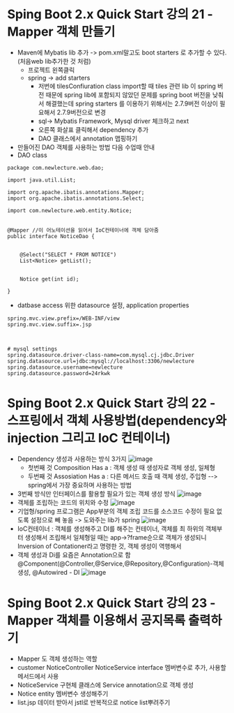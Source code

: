# Sping Boot 2.x Quick Start 강의 21 - Mapper 객체 만들기
* Maven에 Mybatis lib 추가 -> pom.xml말고도 boot starters 로 추가할 수 있다. (처음web lib추가한 것 처럼)
   * 프로젝트 왼쪽클릭
   * spring -> add starters 
      * 저번에 tilesConfiuration class import할 때 tiles 관련 lib 이 spring 버전 때문에 spring lib에 포함되지 않았던 문제를 spring boot 버전을 낮춰서 해결했는데 spring starters 를 이용하기 위해서는  2.7.9버전 이상이 필요해서 2.7.9버전으로 변경
      * sql-> Mybatis Framework, Mysql driver 체크하고 next
      * 오른쪽 화살표 클릭해서 dependency 추가
      * DAO 클래스에서 annotation 맵핑하기
* 만들어진 DAO 객체를 사용하는 방법 다음 수업때 안내
* DAO class 
```
package com.newlecture.web.dao;

import java.util.List;

import org.apache.ibatis.annotations.Mapper;
import org.apache.ibatis.annotations.Select;

import com.newlecture.web.entity.Notice;


@Mapper //이 어노테이션을 읽어서 IoC컨테이너에 객체 담아줌
public interface NoticeDao {
	
	
	@Select("SELECT * FROM NOTICE")
	List<Notice> getList();
	
	
	Notice get(int id);

}

```
* datbase access 위한 datasource 설정, application properties
```
spring.mvc.view.prefix=/WEB-INF/view
spring.mvc.view.suffix=.jsp



# mysql settings
spring.datasource.driver-class-name=com.mysql.cj.jdbc.Driver
spring.datasource.url=jdbc:mysql://localhost:3306/newlecture
spring.datasource.username=newlecture
spring.datasource.password=24rkwk

```

# Sping Boot 2.x Quick Start 강의 22 - 스프링에서 객체 사용방법(dependency와 injection 그리고 IoC 컨테이너)
* Dependency 생성과 사용하는 방식 3가지
![image](https://user-images.githubusercontent.com/40667871/226154888-eef59121-303d-4c7b-89d0-fc1c1f7c63de.png)
   * 첫번째 것 Composition Has a : 객체 생성 때 생성자로 객체 생성, 일체형
   * 두번째 것 Assosiation Has a : 다른 메서드 호출 때 객체 생성, 주입형 --> spring에서 가장 중요하며 사용하는 방법
* 3번째 방식만 인터페이스를 활용할 필요가 있는 객체 생성 방식
![image](https://user-images.githubusercontent.com/40667871/226155005-0eb091f8-7d8d-4f08-bfd7-380f487765cf.png)
* 객체를 조립하는 코드의 위치와 수정
![image](https://user-images.githubusercontent.com/40667871/226155034-8def445c-d840-4103-9920-e1208bc0ee85.png)
* 기업형/spring 프로그램은 App부분의 객체 조립 코드를 소스코드 수정이 필요 없도록 설정으로 빼 놓음 -> 도와주는 lib가 spring
![image](https://user-images.githubusercontent.com/40667871/226155169-d9d9adb2-14e9-4620-98c9-d61b9b9a8725.png)
* IoC컨테이너 : 객체를 생성해주고 DI를 해주는 컨테이너, 객체를 최 하위의 객체부터 생성해서 조립해서 일체형일 때는 app->?frame순으로 객체가 생성되니 Inversion of Contationer라고 명령한 것, 객체 생성이 역행해서
* 객체 생성과 Di를 요즘은 Annotation으로 함 @Component(@Controller,@Service,@Repository,@Configuration)-객체생성, @Autowired - DI
![image](https://user-images.githubusercontent.com/40667871/226155300-1ca16451-1ab2-4b76-9081-9fede2f699b9.png)

# Sping Boot 2.x Quick Start 강의 23 - Mapper 객체를 이용해서 공지목록 출력하기
* Mapper 도 객체 생성하는 역할
* customer NoticeController  NoticeService interface 멤버변수로 추가, 사용할 메서드에서 사용
* NoticeService 구현체 클래스에 Service annotation으로 객체 생성
* Notice entity 멤버변수 생성해주기
* list.jsp 데이터 받아서 jstl로 반복적으로 notice list뿌려주기




